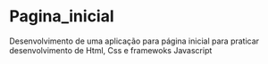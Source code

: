 # Pagina_inicial
Desenvolvimento de uma aplicação para página inicial para praticar desenvolvimento de Html, Css e framewoks Javascript
